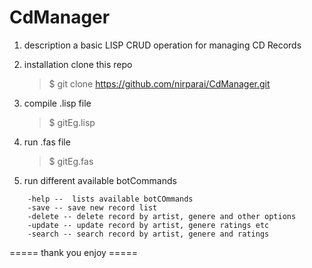# CdManager
  1) description
      a basic LISP CRUD operation for  managing CD Records 
   
  2) installation
      clone this repo
      >$ git clone https://github.com/nirparai/CdManager.git
      
  3) compile .lisp file
      >$ gitEg.lisp
      
  4) run .fas file    
      >$ gitEg.fas
      
  5) run different available botCommands
  ```
      -help --  lists available botCOmmands
      -save -- save new record list
      -delete -- delete record by artist, genere and other options
      -update -- update record by artist, genere ratings etc
      -search -- search record by artist, genere and ratings
 ```   
    
  ===== thank you enjoy =====  

